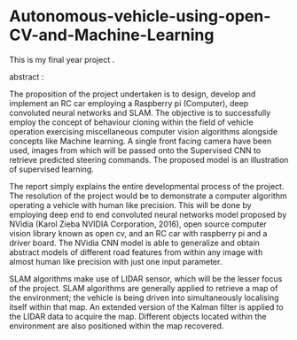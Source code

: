 # Autonomous-vehicle-using-open-CV-and-Machine-Learning
This is my final year project .

abstract : 

The proposition of the project undertaken is to design, develop and implement an RC car employing a Raspberry pi (Computer), 
deep convoluted neural networks and SLAM. The objective is to successfully employ the concept of behaviour cloning within the 
field of vehicle operation exercising miscellaneous computer vision algorithms alongside concepts like Machine learning. 
A single front facing camera have been used, images from which will be passed onto the Supervised CNN to retrieve predicted 
steering commands. The proposed model is an illustration of supervised learning.

The report simply explains the entire developmental process of the project. The resolution of the project would be to 
demonstrate a computer algorithm operating a vehicle with human like precision. This will be done by employing deep 
end to end convoluted neural networks model proposed by NVidia (Karol Zieba NVIDIA Corporation, 2016), open source 
computer vision library known as open cv, and an RC car with raspberry pi and a driver board. The NVidia CNN model 
is able to generalize and obtain abstract models of different road features from within any image with almost human 
like precision with just one input parameter.

SLAM algorithms make use of LIDAR sensor, which will be the lesser focus of the project. SLAM algorithms 
are generally applied to retrieve a map of the environment; the vehicle is being driven into simultaneously 
localising itself within that map. An extended version of the Kalman filter is applied to the LIDAR data to acquire the map. 
Different objects located within the environment are also positioned within the map recovered.
